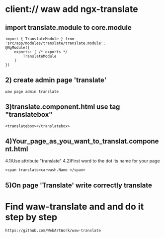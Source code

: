 # client:// waw add ngx-translate
## import translate.module to core.module
```
import { TranslateModule } from 'src/app/modules/translate/translate.module';
@NgModule({
	exports: [ /* exports */
		TranslateModule
	]
})
```
## 2) create admin page 'translate'
 ```
 waw page admin translate
 ```
## 3)translate.component.html use tag "translatebox"
 ```<translatebox></translatebox> ```
 
## 4)Your_page_as_you_want_to_translat.component.html
  4.1)Use attribute "translate"
  4.2)First word to the dot its name for your page
  ```
  <span translate>carwash.Name </span>
  ```
## 5)On page 'Translate' write correctly translate
# Find waw-translate and and do it step by step
```
https://github.com/WebArtWork/waw-translate
```
